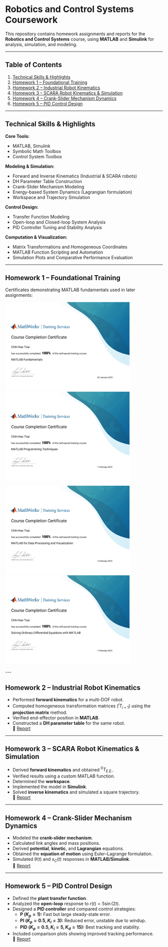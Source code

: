 # Robotics and Control Systems Coursework

This repository contains homework assignments and reports for the **Robotics and Control Systems** course, using **MATLAB** and **Simulink** for analysis, simulation, and modeling.

---

## Table of Contents
1. [Technical Skills & Highlights](#technical-skills--highlights)
2. [Homework 1 – Foundational Training](#homework-1--foundational-training)
3. [Homework 2 – Industrial Robot Kinematics](#homework-2--industrial-robot-kinematics)
4. [Homework 3 – SCARA Robot Kinematics & Simulation](#homework-3--scara-robot-kinematics--simulation)
5. [Homework 4 – Crank-Slider Mechanism Dynamics](#homework-4--crank-slider-mechanism-dynamics)
6. [Homework 5 – PID Control Design](#homework-5--pid-control-design)

---

## Technical Skills & Highlights
**Core Tools:**  
- MATLAB, Simulink  
- Symbolic Math Toolbox  
- Control System Toolbox  

**Modeling & Simulation:**  
- Forward and Inverse Kinematics (Industrial & SCARA robots)  
- DH Parameter Table Construction  
- Crank-Slider Mechanism Modeling  
- Energy-based System Dynamics (Lagrangian formulation)  
- Workspace and Trajectory Simulation  

**Control Design:**  
- Transfer Function Modeling  
- Open-loop and Closed-loop System Analysis  
- PID Controller Tuning and Stability Analysis  

**Computation & Visualization:**  
- Matrix Transformations and Homogeneous Coordinates  
- MATLAB Function Scripting and Automation  
- Simulation Plots and Comparative Performance Evaluation  

---

## Homework 1 – Foundational Training
Certificates demonstrating MATLAB fundamentals used in later assignments:
<p float="center">
  <img src="./HW1/fund.png" width="400" />
  <img src="./HW1/PT.png" width="400" />
</p>
<p float="center">
  <img src="./HW1/Vi.png" width="400" />
  <img src="./HW1/ODE.png" width="400" />
</p>
---

## Homework 2 – Industrial Robot Kinematics
- Performed **forward kinematics** for a multi-DOF robot.  
- Computed homogeneous transformation matrices ($^{i}T_{i+1}$) using the **projection matrix** method.  
- Verified end-effector position in **MATLAB**.  
- Constructed a **DH parameter table** for the same robot.  
📂 [Report](./HW2/HW2.pdf)

---

## Homework 3 – SCARA Robot Kinematics & Simulation
- Derived **forward kinematics** and obtained $^0T_{E.E.}$.  
- Verified results using a custom MATLAB function.  
- Determined the **workspace**.  
- Implemented the model in **Simulink**.  
- Solved **inverse kinematics** and simulated a square trajectory.  
📂 [Report](./HW3/HW3.pdf)

---

## Homework 4 – Crank-Slider Mechanism Dynamics
- Modeled the **crank-slider mechanism**.  
- Calculated link angles and mass positions.  
- Derived **potential**, **kinetic**, and **Lagrangian** equations.  
- Obtained the **equation of motion** using Euler–Lagrange formulation.  
- Simulated $\theta(t)$ and $x_C(t)$ responses in **MATLAB/Simulink**.  
📂 [Report](./HW4/HW4.pdf)

---

## Homework 5 – PID Control Design
- Defined the **plant transfer function**.  
- Analyzed the **open-loop** response to $r(t)=5\sin(2t)$.  
- Designed a **PID controller** and compared control strategies:  
  - **P ($K_p=1$):** Fast but large steady-state error.  
  - **PI ($K_p=0.5, K_i=3$):** Reduced error, unstable due to windup.  
  - **PID ($K_p=0.5, K_i=5, K_d=15$):** Best tracking and stability.  
- Included comparison plots showing improved tracking performance.  
📂 [Report](./HW5/HW5.pdf)

